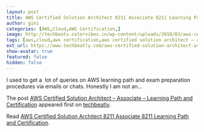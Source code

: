 ```yaml
---
layout: post
title: AWS Certified Solution Architect 8211 Associate 8211 Learning Path and Certification
author: gini
categories: [AWS,Cloud,AWS Certification,]
image: http://techbeats.colorvibes.in/wp-content/uploads/2018/03/aws-certified-solution-architect-associate-learning-path-and-certification.jpg
tags: [aws,cloud,aws certification,aws certified solution architect – associate,aws exam,learning path,]
ext_url: https://www.techbeatly.com/aws-certified-solution-architect-associate-learning-path-and-certification/
show-avatar: true
featured: false
hidden: false
---
```


<p>I used to get a&#160; lot of queries on AWS learning path and exam preparation procedures via emails or chats. Honestly I am not an&#46;&#46;&#46;</p>
<p>The post <a href="https://www.techbeatly.com/aws-certified-solution-architect-associate-learning-path-and-certification/" rel="nofollow">AWS Certified Solution Architect &#8211; Associate &#8211; Learning Path and Certification</a> appeared first on <a href="https://www.techbeatly.com" rel="nofollow">techbeatly</a>.</p>

Read [AWS Certified Solution Architect 8211 Associate 8211 Learning Path and Certification](https://www.techbeatly.com/aws-certified-solution-architect-associate-learning-path-and-certification/).